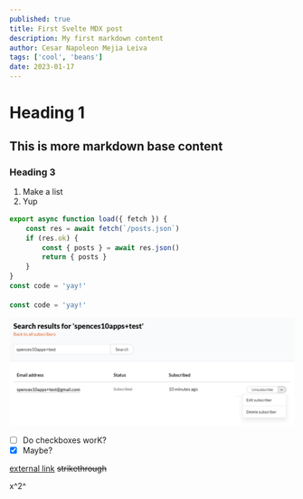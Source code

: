 ```yaml
---
published: true
title: First Svelte MDX post
description: My first markdown content
author: Cesar Napoleon Mejia Leiva
tags: ['cool', 'beans']
date: 2023-01-17
---
```


<script>
  import ReusableButton from '@components/ReusableButton.svelte'
</script>

# Heading 1

## This is more markdown **base content**

<ReusableButton />

### Heading 3

1. Make a list
2. Yup

```js
export async function load({ fetch }) {
	const res = await fetch(`/posts.json`)
	if (res.ok) {
		const { posts } = await res.json()
		return { posts }
	}
}
const code = 'yay!'

const code = 'yay!'
```

![test](./revue-subscribers-list-search.png)

- [ ] Do checkboxes worK?
- [x] Maybe?

[external link](http://google.com)
~~strikethrough~~

x^2^

<!-- <video src="./sample.mp4" type="video/mp4"> -->
